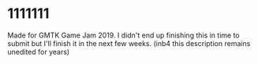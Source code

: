 # 1111111
Made for GMTK Game Jam 2019. I didn't end up finishing this in time to submit but I'll finish it in the next few weeks. (inb4 this description remains unedited for years)
